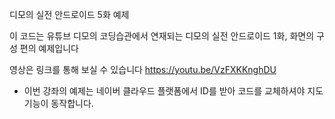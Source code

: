 디모의 실전 안드로이드 5화 예제

이 코드는 유튜브 디모의 코딩습관에서 연재되는 디모의 실전 안드로이드 1화, 화면의 구성 편의 예제입니다

영상은 링크를 통해 보실 수 있습니다 https://youtu.be/VzFXKKnghDU

* 이번 강좌의 예제는 네이버 클라우드 플랫폼에서
ID를 받아 코드를 교체하셔야 지도 기능이 동작합니다.
